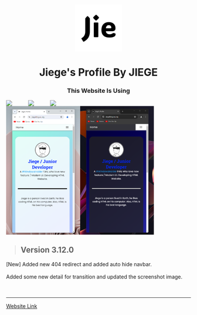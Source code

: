 <p align="center">
  <img width="128" align="center" src="/favicon/android-chrome-512x512.png">
</p>
<h1 align="center">Jiege's Profile By JIEGE</h1>

<h3 align="center">This Website Is Using</h3>
<div align="center">
  <div style="display: flex;">
    <img style="width: 60px;" src="https://cdn.jsdelivr.net/gh/devicons/devicon@latest/icons/html5/html5-original.svg">
    <img style="width: 60px;" src="https://cdn.jsdelivr.net/gh/devicons/devicon@latest/icons/css3/css3-original.svg">
    <img style="width: 60px;" src="https://cdn.jsdelivr.net/gh/devicons/devicon@latest/icons/javascript/javascript-original.svg">
  </div>
</div>

<div align="center">
  <div style="display: flex;">
    <img src="/screenshot/screenshot.png" style="width: 40%;" />
    <img src="/screenshot/screenshot_dark.png" style="width: 40%;" />
  </div>
</div>

> ## Version 3.12.0
[New] Added new 404 redirect and added auto hide navbar.
<br/>
<br/>
Added some new detail for transition and updated the screenshot image.
<br/>
<br/>
<br/>
<hr>

[Website Link](https://jiegeblog.eu.org/)

